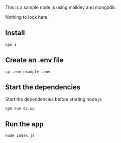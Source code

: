 This is a sample node.js using maildev and mongodb.

Nothing to look here.

## Install

```
npm i
```

## Create an .env file

```
cp .env-example .env
```

## Start the dependencies

Start the dependencies before starting node.js

```
npm run dc:up
```

## Run the app

```
node index.js
```
